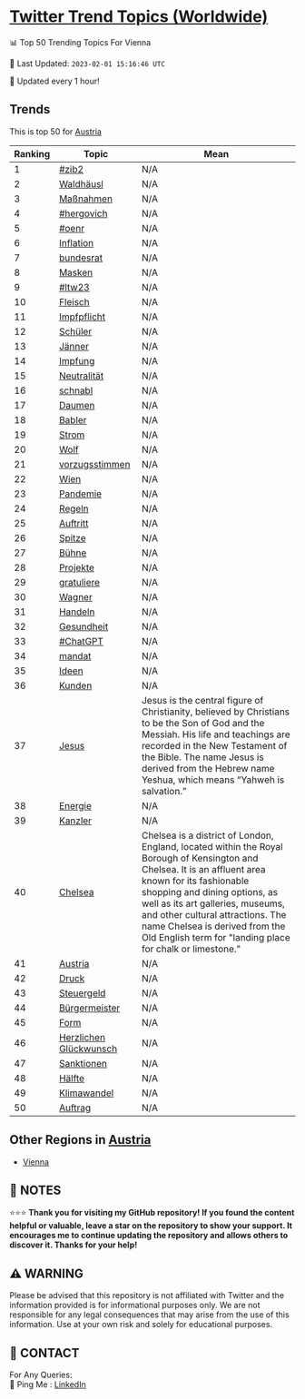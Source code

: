 [Twitter Trend Topics (Worldwide)](https://github.com/ErcinDedeoglu/Twitter-Trend-Topics)
==========


📊 Top 50 Trending Topics For Vienna

📆 Last Updated: `2023-02-01 15:16:46 UTC`

🔧 Updated every 1 hour!


## Trends

This is top 50 for [Austria](</Austria>)

| Ranking | Topic | Mean |
| ------- | ------------ | ------------ |
| 1 | [#zib2](http://twitter.com/search?q=%23zib2) | N/A |
| 2 | [Waldhäusl](http://twitter.com/search?q=Waldh%c3%a4usl) | N/A |
| 3 | [Maßnahmen](http://twitter.com/search?q=Ma%c3%9fnahmen) | N/A |
| 4 | [#hergovich](http://twitter.com/search?q=%23hergovich) | N/A |
| 5 | [#oenr](http://twitter.com/search?q=%23oenr) | N/A |
| 6 | [Inflation](http://twitter.com/search?q=Inflation) | N/A |
| 7 | [bundesrat](http://twitter.com/search?q=bundesrat) | N/A |
| 8 | [Masken](http://twitter.com/search?q=Masken) | N/A |
| 9 | [#ltw23](http://twitter.com/search?q=%23ltw23) | N/A |
| 10 | [Fleisch](http://twitter.com/search?q=Fleisch) | N/A |
| 11 | [Impfpflicht](http://twitter.com/search?q=Impfpflicht) | N/A |
| 12 | [Schüler](http://twitter.com/search?q=Sch%c3%bcler) | N/A |
| 13 | [Jänner](http://twitter.com/search?q=J%c3%a4nner) | N/A |
| 14 | [Impfung](http://twitter.com/search?q=Impfung) | N/A |
| 15 | [Neutralität](http://twitter.com/search?q=Neutralit%c3%a4t) | N/A |
| 16 | [schnabl](http://twitter.com/search?q=schnabl) | N/A |
| 17 | [Daumen](http://twitter.com/search?q=Daumen) | N/A |
| 18 | [Babler](http://twitter.com/search?q=Babler) | N/A |
| 19 | [Strom](http://twitter.com/search?q=Strom) | N/A |
| 20 | [Wolf](http://twitter.com/search?q=Wolf) | N/A |
| 21 | [vorzugsstimmen](http://twitter.com/search?q=vorzugsstimmen) | N/A |
| 22 | [Wien](http://twitter.com/search?q=Wien) | N/A |
| 23 | [Pandemie](http://twitter.com/search?q=Pandemie) | N/A |
| 24 | [Regeln](http://twitter.com/search?q=Regeln) | N/A |
| 25 | [Auftritt](http://twitter.com/search?q=Auftritt) | N/A |
| 26 | [Spitze](http://twitter.com/search?q=Spitze) | N/A |
| 27 | [Bühne](http://twitter.com/search?q=B%c3%bchne) | N/A |
| 28 | [Projekte](http://twitter.com/search?q=Projekte) | N/A |
| 29 | [gratuliere](http://twitter.com/search?q=gratuliere) | N/A |
| 30 | [Wagner](http://twitter.com/search?q=Wagner) | N/A |
| 31 | [Handeln](http://twitter.com/search?q=Handeln) | N/A |
| 32 | [Gesundheit](http://twitter.com/search?q=Gesundheit) | N/A |
| 33 | [#ChatGPT](http://twitter.com/search?q=%23ChatGPT) | N/A |
| 34 | [mandat](http://twitter.com/search?q=mandat) | N/A |
| 35 | [Ideen](http://twitter.com/search?q=Ideen) | N/A |
| 36 | [Kunden](http://twitter.com/search?q=Kunden) | N/A |
| 37 | [Jesus](http://twitter.com/search?q=Jesus) | Jesus is the central figure of Christianity, believed by Christians to be the Son of God and the Messiah. His life and teachings are recorded in the New Testament of the Bible. The name Jesus is derived from the Hebrew name Yeshua, which means “Yahweh is salvation.” |
| 38 | [Energie](http://twitter.com/search?q=Energie) | N/A |
| 39 | [Kanzler](http://twitter.com/search?q=Kanzler) | N/A |
| 40 | [Chelsea](http://twitter.com/search?q=Chelsea) | Chelsea is a district of London, England, located within the Royal Borough of Kensington and Chelsea. It is an affluent area known for its fashionable shopping and dining options, as well as its art galleries, museums, and other cultural attractions. The name Chelsea is derived from the Old English term for "landing place for chalk or limestone." |
| 41 | [Austria](http://twitter.com/search?q=Austria) | N/A |
| 42 | [Druck](http://twitter.com/search?q=Druck) | N/A |
| 43 | [Steuergeld](http://twitter.com/search?q=Steuergeld) | N/A |
| 44 | [Bürgermeister](http://twitter.com/search?q=B%c3%bcrgermeister) | N/A |
| 45 | [Form](http://twitter.com/search?q=Form) | N/A |
| 46 | [Herzlichen Glückwunsch](http://twitter.com/search?q=Herzlichen+Gl%c3%bcckwunsch) | N/A |
| 47 | [Sanktionen](http://twitter.com/search?q=Sanktionen) | N/A |
| 48 | [Hälfte](http://twitter.com/search?q=H%c3%a4lfte) | N/A |
| 49 | [Klimawandel](http://twitter.com/search?q=Klimawandel) | N/A |
| 50 | [Auftrag](http://twitter.com/search?q=Auftrag) | N/A |



## Other Regions in [Austria](</Austria>)

* [Vienna](</Austria/Vienna.md>)



## 📝 NOTES

⭐⭐⭐ **Thank you for visiting my GitHub repository! If you found the content helpful or valuable, leave a star on the repository to show your support. It encourages me to continue updating the repository and allows others to discover it. Thanks for your help!**


## ⚠️ WARNING

Please be advised that this repository is not affiliated with Twitter and the information provided is for informational purposes only. We are not responsible for any legal consequences that may arise from the use of this information. Use at your own risk and solely for educational purposes.


## 📨 CONTACT

 For Any Queries:  
            🏓 Ping Me : [LinkedIn](https://www.linkedin.com/in/ercindedeoglu/)
